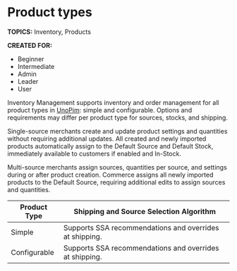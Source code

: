 # Product types

**TOPICS:** Inventory, Products

**CREATED FOR:**
- Beginner
- Intermediate
- Admin
- Leader
- User

Inventory Management supports inventory and order management for all product types in [UnoPim](https://unopim.com/): simple and configurable. Options and requirements may differ per product type for sources, stocks, and shipping.

Single-source merchants create and update product settings and quantities without requiring additional updates. All created and newly imported products automatically assign to the Default Source and Default Stock, immediately available to customers if enabled and In-Stock.

Multi-source merchants assign sources, quantities per source, and settings during or after product creation. Commerce assigns all newly imported products to the Default Source, requiring additional edits to assign sources and quantities.

| Product Type   | Shipping and Source Selection Algorithm                                                                                          |
|-----------------|------------------------------------------------------------------------------------------------------------------------------------|
| Simple          | Supports SSA recommendations and overrides at shipping.                                                                            |
| Configurable    | Supports SSA recommendations and overrides at shipping.                                                                            |